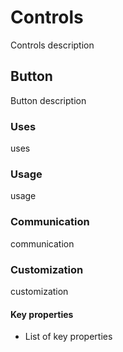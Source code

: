 # Controls

Controls description



## Button

Button description



### Uses

uses



### Usage

usage



### Communication

communication



### Customization

customization

#### Key properties

* List of key properties